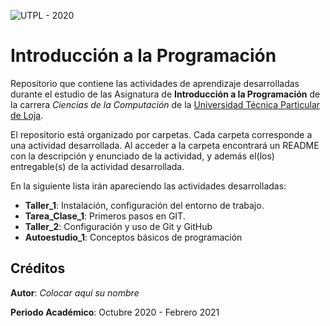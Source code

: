 ![UTPL - 2020](https://alumni.utpl.edu.ec/sites/default/files/logo.png)

# Introducción a la Programación

Repositorio que contiene las actividades de aprendizaje desarrolladas durante el estudio de las Asignatura de **Introducción a la Programación** de la carrera _Ciencias de la Computación_ de la [Universidad Técnica Particular de Loja](https://www.utpl.edu.ec/ "UTPL").

El repositorio está organizado por carpetas. Cada carpeta corresponde a una actividad desarrollada. Al acceder a la carpeta encontrará un README con la descripción y enunciado de la actividad, y además el(los) entregable(s) de la actividad desarrollada.

En la siguiente lista irán apareciendo las actividades desarrolladas:

* **Taller_1**: Instalación, configuración del entorno de trabajo.
* **Tarea_Clase_1**: Primeros pasos en GIT.
* **Taller_2**: Configuración y uso de Git y GitHub
* **Autoestudio_1**: Conceptos básicos de programación


## Créditos

**Autor**: _Colocar aquí su nombre_

**Periodo Académico**: Octubre 2020 - Febrero 2021

